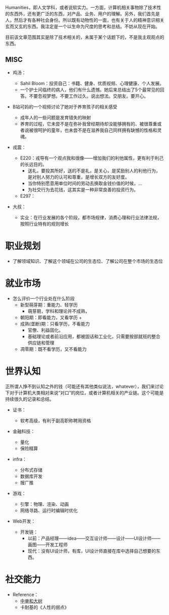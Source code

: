 Humanities，即人文学科，或者说软实力。一方面，计算机相关事物除了技术性的东西外，还有更广泛的东西，对产品、业务、用户的理解。另外，我们首先是人，然后才有各种社会身份。所以既有动物性的一面，也有关于人的精神意识相关玄而又玄的东西。我注定是一个以生命为尺度的思考和总结。不妨从现在开始。

目前该文章范围其实是除了技术相关的，未属于某个话题下的，不是我主观观点的东西。

## MISC

+ 鸡汤：
	+ Sahil Bloom：投资自己：书籍、健身、优质视频、心理健康、个人发展。
	+ 一个护士问临终的病人，他们有什么遗憾。她后来总结出了5个最常见的回答。不要忽视梦想。不要工作过久。说出想法。交朋友。要开心。

+ B站可妈的一个视频讨论了她对于养育孩子的相关感受
	+ 成年人的一些问题是发育错失的映射
	+ 养育的过程，它未尝不是在弥补我曾经期待却没能够拥有的、被很尊重或者说被很呵护的童年，也未尝不是在滋养我自己同样拥有缺憾的性格和灵魂。

+ 戎震：
	+ E220：戎导有一个观点我和很像——增加我们的利他属性，更有利于利己的长远目的。
		+ 送礼，要投其所好，送的不是礼，是关心，是奖励别人的利他行为，是对别人努力的认可和尊重，是增长双方的友好度。
		+ 当你特别愿意用单位时间的劳动去换取金钱价值的时候，...
		+ 为社交行为去花钱，这其实是一种非常良善的投资行为。
	+ E297：

+ 大叔：
	+ 实业：在行业发展的各个阶段，都市场规律，消费心理和行业法律法规，按照行业特有的规则增长

# 职业规划

+ 了解领域知识、了解这个领域在公司的生态位、了解公司在整个市场的生态位

# 就业市场

+ 怎么评价一个行业处在什么阶段
	+ 新型萌芽期：重能力、轻学历
		+ 萌芽期，学科和理论并不成熟，
	+ 朝阳期：即看能力，又看学历
		+ 
	+ 成熟(垄断)期：只看学历，不看能力
		+ 官僚、利益固化。
		+ 基础理论或者前沿应用，都被固话和工业化，只需要按部就班的整合供应链和管理
	+ 凋零期：既不看学历，又不看能力

# 世界认知

正所谓人挣不到认知之外的钱（可能还有其他类似说法，whatever），我们来讨论下对于计算机大类相对来说“对口”的岗位，或者计算机相关的产业链。这个可能是持续很久的记录和总结。

+ 证书：
	+ 软考高级，有利于副高职称聘用资格

+ 金融科技：
	+ 量化
	+ 保险精算

+ infra：
	+ 分布式存储
	+ 数据库开发
	+ 搜广推

+ 游戏：
	+ 引擎：物理、渲染、动画
	+ 网络寻路、运行时编辑时优化

+ Web开发：
	+ 开发链：
		+ 以前：产品经理——idea——交互设计师——设计——UI设计师——画图——开发工程师
		+ 现代：没有UI设计师，有库，UI设计师直接在库中选择自己想要的东西。

# 社交能力

+ Reference：
	+ [中单和大树](https://www.bilibili.com/list/watchlater?bvid=BV1xN411J7oW&oid=491269250)
	+ 卡耐基的《人性的弱点》


